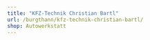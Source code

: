 ```yaml
---
title: "KFZ-Technik Christian Bartl"
url: /burgthann/kfz-technik-christian-bartl/
shop: Autowerkstatt
---
```

